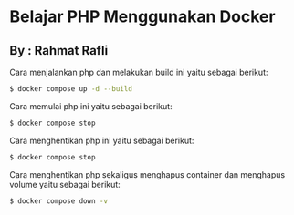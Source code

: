 # Belajar PHP Menggunakan Docker

## By : Rahmat Rafli

Cara menjalankan php dan melakukan build ini yaitu sebagai berikut:

```bash
$ docker compose up -d --build
```

Cara memulai php ini yaitu sebagai berikut:

```bash
$ docker compose stop
```

Cara menghentikan php ini yaitu sebagai berikut:

```bash
$ docker compose stop
```

Cara menghentikan php sekaligus menghapus container dan menghapus volume yaitu sebagai berikut:

```bash
$ docker compose down -v
```
